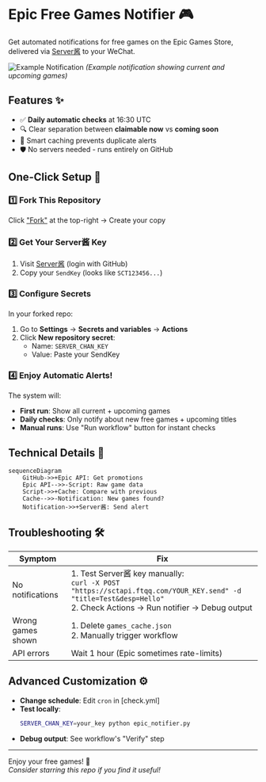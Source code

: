# Epic Free Games Notifier 🎮

Get automated notifications for free games on the Epic Games Store, delivered via [Server酱](https://sct.ftqq.com/) to your WeChat.

![Example Notification](https://github.com/user-attachments/assets/0531d2c8-5bd5-4582-902d-68b98dfb8bd5)
*(Example notification showing current and upcoming games)*

## Features ✨
- ✅ **Daily automatic checks** at 16:30 UTC
- 🔍 Clear separation between **claimable now** vs **coming soon**
- 💾 Smart caching prevents duplicate alerts
- 🛡️ No servers needed - runs entirely on GitHub

## One-Click Setup 🚀

### 1️⃣ Fork This Repository
Click ["Fork"](https://github.com/zhongminlin/epic-games-notifier/fork) at the top-right → Create your copy

### 2️⃣ Get Your Server酱 Key
1. Visit [Server酱](https://sct.ftqq.com/) (login with GitHub)
2. Copy your `SendKey` (looks like `SCT123456...`)

### 3️⃣ Configure Secrets
In your forked repo:
1. Go to **Settings** → **Secrets and variables** → **Actions**
2. Click **New repository secret**:
   - Name: `SERVER_CHAN_KEY`
   - Value: Paste your SendKey

### 4️⃣ Enjoy Automatic Alerts!
The system will:
- **First run**: Show all current + upcoming games  
- **Daily checks**: Only notify about new free games + upcoming titles  
- **Manual runs**: Use "Run workflow" button for instant checks

## Technical Details 🔧
```mermaid
sequenceDiagram
    GitHub->>+Epic API: Get promotions
    Epic API-->>-Script: Raw game data
    Script->>+Cache: Compare with previous
    Cache-->>-Notification: New games found?
    Notification->>+Server酱: Send alert
```

## Troubleshooting 🛠️
| Symptom | Fix |
|---------|-----|
| No notifications | 1. Test Server酱 key manually:<br>`curl -X POST "https://sctapi.ftqq.com/YOUR_KEY.send" -d "title=Test&desp=Hello"`<br>2. Check Actions → Run notifier → Debug output |
| Wrong games shown | 1. Delete `games_cache.json`<br>2. Manually trigger workflow |
| API errors | Wait 1 hour (Epic sometimes rate-limits) |

## Advanced Customization ⚙️
- **Change schedule**: Edit `cron` in [check.yml]
- **Test locally**:
  ```bash
  SERVER_CHAN_KEY=your_key python epic_notifier.py
  ```
- **Debug output**: See workflow's "Verify" step

---

Enjoy your free games! 🎁  
*Consider starring this repo if you find it useful!*